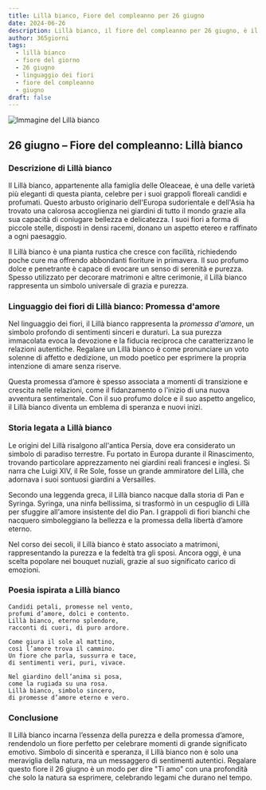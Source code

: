 ```yaml
---
title: Lillà bianco, Fiore del compleanno per 26 giugno
date: 2024-06-26
description: Lillà bianco, il fiore del compleanno per 26 giugno, è il simbolo di Promessa d'amore. Scopri il suo significato unico, le storie affascinanti e la poesia che celebra la sua bellezza.
author: 365giorni
tags:
  - lillà bianco
  - fiore del giorno
  - 26 giugno
  - linguaggio dei fiori
  - fiore del compleanno
  - giugno
draft: false
---
```


![Immagine del Lillà bianco](https://cdn.pixabay.com/photo/2023/12/04/18/10/lilac-8430051_1280.jpg)

## 26 giugno – Fiore del compleanno: Lillà bianco

### Descrizione di Lillà bianco

Il Lillà bianco, appartenente alla famiglia delle Oleaceae, è una delle varietà più eleganti di questa pianta, celebre per i suoi grappoli floreali candidi e profumati. Questo arbusto originario dell'Europa sudorientale e dell'Asia ha trovato una calorosa accoglienza nei giardini di tutto il mondo grazie alla sua capacità di coniugare bellezza e delicatezza. I suoi fiori a forma di piccole stelle, disposti in densi racemi, donano un aspetto etereo e raffinato a ogni paesaggio.

Il Lillà bianco è una pianta rustica che cresce con facilità, richiedendo poche cure ma offrendo abbondanti fioriture in primavera. Il suo profumo dolce e penetrante è capace di evocare un senso di serenità e purezza. Spesso utilizzato per decorare matrimoni e altre cerimonie, il Lillà bianco rappresenta un simbolo universale di grazia e purezza.

### Linguaggio dei fiori di Lillà bianco: Promessa d'amore

Nel linguaggio dei fiori, il Lillà bianco rappresenta la _promessa d'amore_, un simbolo profondo di sentimenti sinceri e duraturi. La sua purezza immacolata evoca la devozione e la fiducia reciproca che caratterizzano le relazioni autentiche. Regalare un Lillà bianco è come pronunciare un voto solenne di affetto e dedizione, un modo poetico per esprimere la propria intenzione di amare senza riserve.

Questa promessa d’amore è spesso associata a momenti di transizione e crescita nelle relazioni, come il fidanzamento o l'inizio di una nuova avventura sentimentale. Con il suo profumo dolce e il suo aspetto angelico, il Lillà bianco diventa un emblema di speranza e nuovi inizi.

### Storia legata a Lillà bianco

Le origini del Lillà risalgono all'antica Persia, dove era considerato un simbolo di paradiso terrestre. Fu portato in Europa durante il Rinascimento, trovando particolare apprezzamento nei giardini reali francesi e inglesi. Si narra che Luigi XIV, il Re Sole, fosse un grande ammiratore del Lillà, che adornava i suoi sontuosi giardini a Versailles.

Secondo una leggenda greca, il Lillà bianco nacque dalla storia di Pan e Syringa. Syringa, una ninfa bellissima, si trasformò in un cespuglio di Lillà per sfuggire all'amore insistente del dio Pan. I grappoli di fiori bianchi che nacquero simboleggiano la bellezza e la promessa della libertà d’amore eterno.

Nel corso dei secoli, il Lillà bianco è stato associato a matrimoni, rappresentando la purezza e la fedeltà tra gli sposi. Ancora oggi, è una scelta popolare nei bouquet nuziali, grazie al suo significato carico di emozioni.

### Poesia ispirata a Lillà bianco

```
Candidi petali, promesse nel vento,  
profumi d’amore, dolci e contento.  
Lillà bianco, eterno splendore,  
racconti di cuori, di puro ardore.  

Come giura il sole al mattino,  
così l’amore trova il cammino.  
Un fiore che parla, sussurra e tace,  
di sentimenti veri, puri, vivace.  

Nel giardino dell’anima si posa,  
come la rugiada su una rosa.  
Lillà bianco, simbolo sincero,  
di promesse d’amore eterno e vero.  
```

### Conclusione

Il Lillà bianco incarna l’essenza della purezza e della promessa d’amore, rendendolo un fiore perfetto per celebrare momenti di grande significato emotivo. Simbolo di sincerità e speranza, il Lillà bianco non è solo una meraviglia della natura, ma un messaggero di sentimenti autentici. Regalare questo fiore il 26 giugno è un modo per dire "Ti amo" con una profondità che solo la natura sa esprimere, celebrando legami che durano nel tempo.